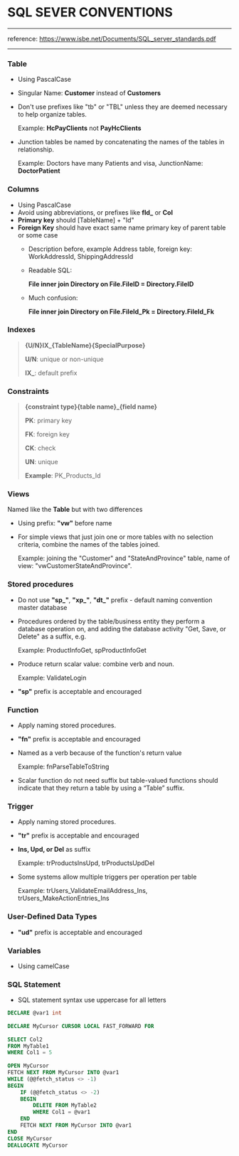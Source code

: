 # SQL SEVER CONVENTIONS

---

reference: https://www.isbe.net/Documents/SQL_server_standards.pdf

---

### Table

* Using PascalCase
* Singular Name: **Customer** instead of **Customers**
* Don't use prefixes like "tb" or "TBL" unless they are deemed necessary to help organize tables.

  Example: **HcPayClients** not **PayHcClients**

* Junction tables be named by concatenating the names of the tables in relationship.

  Example: Doctors have many Patients and visa, JunctionName: **DoctorPatient**

### Columns

* Using PascalCase
* Avoid using abbreviations, or prefixes like **fld_** or **Col**
* **Primary key** should [TableName] + "Id"
* **Foreign Key** should have exact same name primary key of parent table
  or some case
    * Description before, example Address table, foreign key: WorkAddressId, ShippingAddressId
    * Readable SQL:

      **File inner join Directory on File.FileID = Directory.FileID**

    * Much confusion:

      **File inner join Directory on File.FileId_Pk = Directory.FileId_Fk**

### Indexes

> **{U/N}IX_{TableName}{SpecialPurpose}**
>
>**U/N**: unique or non-unique
>
>**IX_**: default prefix

### Constraints

> **{constraint type}{table name}_{field name}**
> 
> **PK**: primary key
>
> **FK**: foreign key
>
> **CK**: check
>
> **UN**: unique
>
> **Example**:  PK_Products_Id

### Views

Named like the **Table** but with two differences

* Using prefix: **"vw"** before name
* For simple views that just join one or more tables with no selection criteria, combine the names of the tables joined.

  Example: joining the "Customer" and "StateAndProvince" table, name of view: "vwCustomerStateAndProvince".

### Stored procedures

* Do not use **"sp_"**, **"xp_"**, **"dt_"** prefix - default naming convention master database
* Procedures ordered by the table/business entity they perform a database operation on, and adding the database
  activity "Get, Save, or Delete" as a suffix, e.g.

  Example: ProductInfoGet, spProductInfoGet

* Produce return scalar value: combine verb and noun.

  Example: ValidateLogin
* **"sp"** prefix is acceptable and encouraged

### Function

* Apply naming stored procedures.
* **"fn"** prefix is acceptable and encouraged
* Named as a verb because of the function's return value

  Example: fnParseTableToString

* Scalar function do not need suffix but table-valued functions should indicate that they return a table by using a
  “Table” suffix.

### Trigger

* Apply naming stored procedures.
* **"tr"** prefix is acceptable and encouraged
* **Ins, Upd, or Del** as suffix

  Example: trProductsInsUpd, trProductsUpdDel
* Some systems allow multiple triggers per operation per table

  Example: trUsers_ValidateEmailAddress_Ins, trUsers_MakeActionEntries_Ins

### User-Defined Data Types

* **"ud"** prefix is acceptable and encouraged

### Variables

* Using camelCase

### SQL Statement
* SQL statement syntax use uppercase for all letters

```sql
DECLARE @var1 int
        
DECLARE MyCursor CURSOR LOCAL FAST_FORWARD FOR
        
SELECT Col2
FROM MyTable1
WHERE Col1 = 5
  
OPEN MyCursor
FETCH NEXT FROM MyCursor INTO @var1
WHILE (@@fetch_status <> -1)
BEGIN
    IF (@@fetch_status <> -2)
    BEGIN
        DELETE FROM MyTable2
        WHERE Col1 = @var1
    END
    FETCH NEXT FROM MyCursor INTO @var1
END
CLOSE MyCursor
DEALLOCATE MyCursor
```
